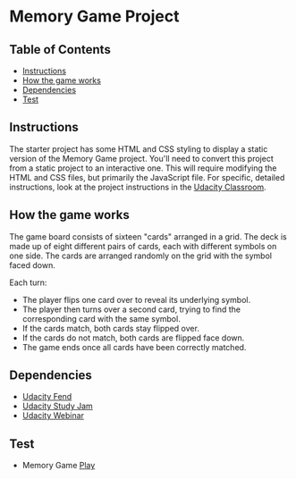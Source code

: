 # Memory Game Project

## Table of Contents

* [Instructions](#instructions)
* [How the game works](#how-the-game-works)
* [Dependencies](#dependencies)
* [Test](#test)



## Instructions

The starter project has some HTML and CSS styling to display a static version of the Memory Game project. You'll need to convert this project from a static project to an interactive one. This will require modifying the HTML and CSS files, but primarily the JavaScript file.
For specific, detailed instructions, look at the project instructions in the [Udacity Classroom](https://classroom.udacity.com/me).

## How the game works

The game board consists of sixteen "cards" arranged in a grid. The deck is made up of eight different pairs of cards, each with different symbols on one side. The cards are arranged randomly on the grid with the symbol faced down.

Each turn:

* The player flips one card over to reveal its underlying symbol.
* The player then turns over a second card, trying to find the corresponding card with the same symbol.
* If the cards match, both cards stay flipped over.
* If the cards do not match, both cards are flipped face down.
* The game ends once all cards have been correctly matched.

## Dependencies
* [Udacity Fend](https://github.com/udacity/fend-project-memory-game)<br />
* [Udacity Study Jam](https://www.youtube.com/watch?v=G8J13lmApkQ)<br />
* [Udacity Webinar](https://www.youtube.com/watch?v=oECVwum-7Zc)

## Test
* Memory Game [Play](https://valermuresan.github.io/fend-project-memory-game/)
